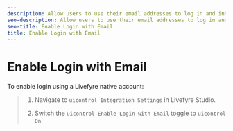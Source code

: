 ```yaml
---
description: Allow users to use their email addresses to log in and interact with Apps on your site.
seo-description: Allow users to use their email addresses to log in and interact with Apps on your site.
seo-title: Enable Login with Email
title: Enable Login with Email
---
```


# Enable Login with Email

To enable login using a Livefyre native account:

>1. Navigate to `uicontrol Integration Settings` in Livefyre Studio.
>   
>1. Switch the `uicontrol Enable Login with Email` toggle to `uicontrol On`.
>   
>   
